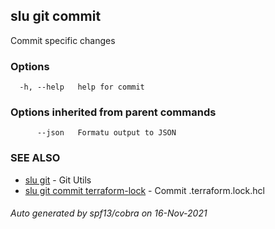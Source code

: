 ## slu git commit

Commit specific changes

### Options

```
  -h, --help   help for commit
```

### Options inherited from parent commands

```
      --json   Formatu output to JSON
```

### SEE ALSO

* [slu git](slu_git.md)	 - Git Utils
* [slu git commit terraform-lock](slu_git_commit_terraform-lock.md)	 - Commit .terraform.lock.hcl

###### Auto generated by spf13/cobra on 16-Nov-2021
